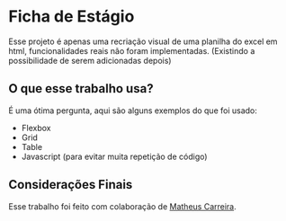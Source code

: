 # Ficha de Estágio
Esse projeto é apenas uma recriação visual de uma planilha do excel em html, funcionalidades reais não foram implementadas. (Existindo a possibilidade de serem adicionadas depois)

## O que esse trabalho usa?
É uma ótima pergunta, aqui são alguns exemplos do que foi usado:
* Flexbox
* Grid
* Table
* Javascript (para evitar muita repetição de código)

## Considerações Finais
Esse trabalho foi feito com colaboração de [Matheus Carreira](https://github.com/mdestroyer12).
